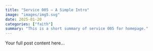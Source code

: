 ```yaml
---
title: "Service 005 — A Simple Intro"
image: "images/img5.svg"
date: 2025-01-20
categories: ["faith"]
summary: "This is a short summary of service 005 for homepage."
---
```


Your full post content here...
